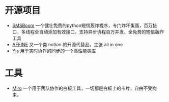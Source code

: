 # 开源项目
- [SMSBoom](https://github.com/OpenEthan/SMSBoom) 
   一个健壮免费的python短信轰炸程序，专门炸坏蛋蛋，百万接口，多线程全自动添加有效接口，支持异步协程百万并发，全免费的短信轰炸工具 
- [AFFINE](https://affine.pro/)
   又一个类 notion 的开源代替品，主张 all in one
- [Yjs](https://github.com/yjs/yjs)
   用于实时协作的同步的一个高性能类库
# 工具
- [Miro](https://miro.com/)
   一个用于团队协作的白板工具，一切都是白板上的卡片，自由不受拘束。
